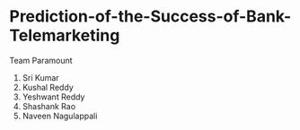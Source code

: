 # Prediction-of-the-Success-of-Bank-Telemarketing

Team Paramount
  1. Sri Kumar
  2. Kushal Reddy
  3. Yeshwant Reddy
  4. Shashank Rao
  5. Naveen Nagulappali
